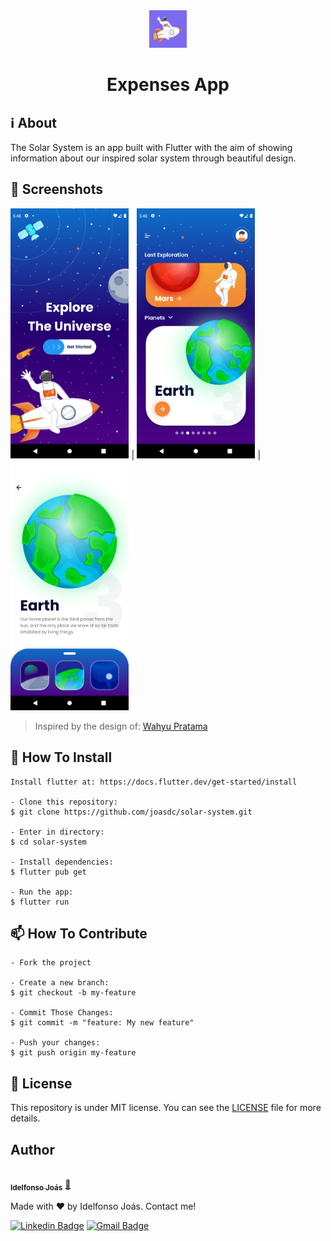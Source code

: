 <div align="center">
  <img src="https://raw.githubusercontent.com/joasdc/solar-system/master/assets/icon.png" alt="Expenses app logo" width="60" height="60">
  <h1>Expenses App</h1>
</div>

## ℹ️ About
The Solar System is an app built with Flutter with the aim of showing information about our inspired solar system through beautiful design.

## 📱 Screenshots

<img src="assets/screenshots/1.png" alt="Screenshot 1" height="400"/> | <img src="assets/screenshots/2.png" alt="Screenshot 2" height="400"/> | <img src="assets/screenshots/3.png" alt="Screenshot 3" height="400"/>

> Inspired by the design of: <a href="https://dribbble.com/wprwahyu">Wahyu Pratama</a> 

## 🚀 How To Install

```
Install flutter at: https://docs.flutter.dev/get-started/install

- Clone this repository:
$ git clone https://github.com/joasdc/solar-system.git

- Enter in directory:
$ cd solar-system

- Install dependencies:
$ flutter pub get

- Run the app: 
$ flutter run
```

## 📫 How To Contribute

```
- Fork the project 

- Create a new branch:
$ git checkout -b my-feature

- Commit Those Changes:
$ git commit -m "feature: My new feature"

- Push your changes:
$ git push origin my-feature
```

## 📝 License
This repository is under MIT license. You can see the <a href="https://github.com/joasdc/solar-system/blob/master/LICENSE.md">LICENSE</a> file for more details. 

## Author

<a href="https://www.linkedin.com/in/joasdc/">
 <img style="border-radius: 50%;" src="https://media-exp1.licdn.com/dms/image/C4D03AQH4sYZRhONAiw/profile-displayphoto-shrink_800_800/0/1650252057565?e=1666224000&v=beta&t=vJ88nbSWGfTGg65U7dtJwOSFyIp99lsZ7i4P35LSORQ" width="100px;" alt=""/>
 <br />
 <sub><b>Idelfonso Joás</b></sub></a> <a href="https://blog.rocketseat.com.br/author/thiago//" title="Rocketseat">🚀</a>


Made with ❤️ by Idelfonso Joás. Contact me!

[![Linkedin Badge](https://img.shields.io/badge/-Joás-blue?style=flat-square&logo=Linkedin&logoColor=white&link=https://www.linkedin.com/in/joasdc/)](https://www.linkedin.com/in/joasdc/) 
[![Gmail Badge](https://img.shields.io/badge/-idelfonsojoas@gmail.com-c14438?style=flat-square&logo=Gmail&logoColor=white&link=mailto:idelfonsojoas@gmail.com)](mailto:idelfonsojoas@gmail.com)
